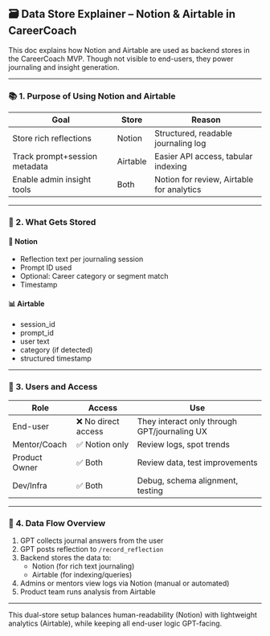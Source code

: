 ## 🗃️ Data Store Explainer – Notion & Airtable in CareerCoach

This doc explains how Notion and Airtable are used as backend stores in the CareerCoach MVP. Though not visible to end-users, they power journaling and insight generation.

---

### 📚 1. Purpose of Using Notion and Airtable

| Goal | Store | Reason |
|------|-------|--------|
| Store rich reflections | Notion | Structured, readable journaling log |
| Track prompt+session metadata | Airtable | Easier API access, tabular indexing |
| Enable admin insight tools | Both | Notion for review, Airtable for analytics |

---

### 📝 2. What Gets Stored

#### 🔐 Notion
- Reflection text per journaling session
- Prompt ID used
- Optional: Career category or segment match
- Timestamp

#### 📊 Airtable
- session_id
- prompt_id
- user text
- category (if detected)
- structured timestamp

---

### 👥 3. Users and Access

| Role | Access | Use |
|------|--------|-----|
| End-user | ❌ No direct access | They interact only through GPT/journaling UX |
| Mentor/Coach | ✅ Notion only | Review logs, spot trends |
| Product Owner | ✅ Both | Review data, test improvements |
| Dev/Infra | ✅ Both | Debug, schema alignment, testing |

---

### 🔁 4. Data Flow Overview

1. GPT collects journal answers from the user
2. GPT posts reflection to `/record_reflection`
3. Backend stores the data to:
   - Notion (for rich text journaling)
   - Airtable (for indexing/queries)
4. Admins or mentors view logs via Notion (manual or automated)
5. Product team runs analysis from Airtable

---

This dual-store setup balances human-readability (Notion) with lightweight analytics (Airtable), while keeping all end-user logic GPT-facing.